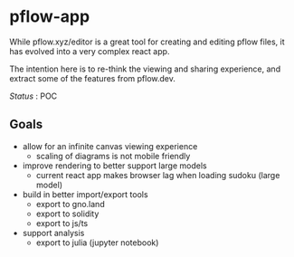 # pflow-app

While pflow.xyz/editor is a great tool for creating and editing pflow files,
it has evolved into a very complex react app.

The intention here is to re-think the viewing and sharing experience,
and extract some of the features from pflow.dev.

*Status* : POC

## Goals

* allow for an infinite canvas viewing experience
  * scaling of diagrams is not mobile friendly
* improve rendering to better support large models
  * current react app makes browser lag when loading sudoku (large model)
* build in better import/export tools
  * export to gno.land
  * export to solidity
  * export to js/ts
* support analysis
  * export to julia (jupyter notebook)
